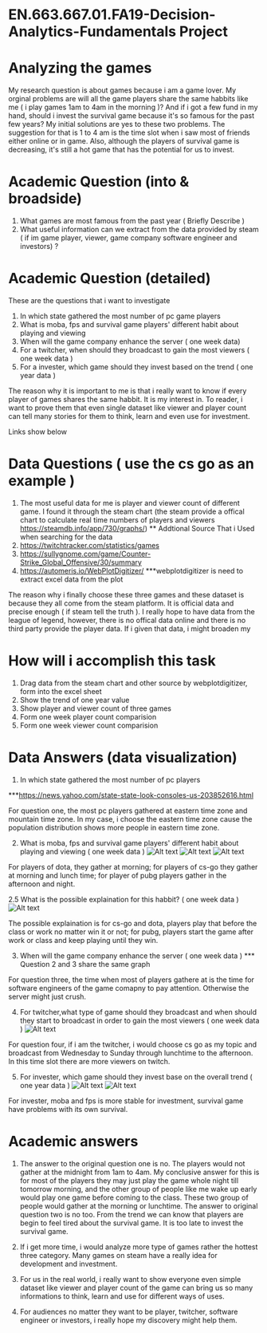 # EN.663.667.01.FA19-Decision-Analytics-Fundamentals Project
# Analyzing the games

My research question is about games because i am a game lover. My orginal problems are will all the game players share the same habbits like me ( i play games 1am to 4am in the morning )? And if i got a few fund in my hand, should i invest the survival game because it's so famous for the past few years? 
My initial solutions are yes to these two problems. The suggestion for that is 1 to 4 am is the time slot when i saw most of friends either online or in game. Also, although the players of survival game is decreasing, it's still a hot game that has the potential for us to invest.

# Academic Question (into & broadside)
1. What games are most famous from the past year ( Briefly Describe ) 
2. What useful information can we extract from the data provided by steam ( if im game player, viewer, game company software engineer and investors) ?

# Academic Question (detailed)
These are the questions that i want to investigate
1. In which state gathered the most number of pc game players
2. What is moba, fps and survival game players' different habit about playing and viewing
3. When will the game company enhance the server ( one week data)
4. For a twitcher, when should they broadcast to gain the most viewers ( one week data )
5. For a invester, which game should they invest based on the trend ( one year data )

The reason why it is important to me is that i really want to know if every player of games shares the same habbit. It is my interest in. To reader, i want to prove them that even single dataset like viewer and player count can tell many stories for them to think, learn and even use for investment. 

Links show below

# Data Questions ( use the cs go as an example )
1. The most useful data for me is player and viewer count of different game. I found it through the steam chart (the steam provide a offical chart to calculate real time numbers of players and viewers  https://steamdb.info/app/730/graphs/)
** Addtional Source That i Used when searching for the data
2. https://twitchtracker.com/statistics/games
3. https://sullygnome.com/game/Counter-Strike_Global_Offensive/30/summary
4. https://automeris.io/WebPlotDigitizer/
***webplotdigitizer is need to extract excel data from the plot

The reason why i finally choose these three games and these dataset is because they all come from the steam platform. It is official data and precise enough ( if steam tell the truth ). I really hope to have data from the league of legend, however, there is no offical data online and there is no third party provide the player data. If i given that data, i might broaden my  


# How will i accomplish this task 
1. Drag data from the steam chart and other source by webplotdigitizer, form into the excel sheet
2. Show the trend of one year value
3. Show player and viewer count of three games 
4. Form one week player count comparision
5. Form one week viewer count comparision

# Data Answers (data visualization) 
1. In which state gathered the most number of pc players 

***https://news.yahoo.com/state-state-look-consoles-us-203852616.html 

For question one, the most pc players gathered at eastern time zone and mountain time zone. In my case, i choose the eastern time zone cause the population distribution shows more people in eastern time zone.

2. What is moba, fps and survival game players' different habit about playing and viewing ( one week data )
![Alt text](https://github.com/ZIHAOLU1289/EN.663.667.01.FA19-Decision-Analytics-Fundamentals/blob/master/CS%20GO%20PV%20COUNT%20ONE%20WEEK.JPG)
![Alt text](https://github.com/ZIHAOLU1289/EN.663.667.01.FA19-Decision-Analytics-Fundamentals/blob/master/DOTA%20PV%20COUNT%20ONE%20WEEK.JPG)
![Alt text](https://github.com/ZIHAOLU1289/EN.663.667.01.FA19-Decision-Analytics-Fundamentals/blob/master/PUBG%20PV%20COUNT%20ONE%20WEEK.JPG)

For players of dota, they gather at morning; for players of cs-go they gather at morning and lunch time; for player of pubg players gather in the afternoon and night. 

2.5 What is the possible explaination for this habbit? ( one week data )
![Alt text](https://github.com/ZIHAOLU1289/EN.663.667.01.FA19-Decision-Analytics-Fundamentals/blob/master/PLAYER%20COUNT%20ONE%20WEEK.JPG)

The possible explaination is for cs-go and dota, players play that before the class or work no matter win it or not; for pubg, players start the game after work or class and keep playing until they win. 

3. When will the game company enhance the server ( one week data )
*** Question 2 and 3 share the same graph 

For question three, the time when most of players gathere at is the time for software engineers of the game comapny to pay attention. Otherwise the server might just crush. 

4. For twitcher,what type of game should they broadcast and when should they start to broadcast in order to gain the most viewers ( one week data )
![Alt text](https://github.com/ZIHAOLU1289/EN.663.667.01.FA19-Decision-Analytics-Fundamentals/blob/master/VIEWER%20COUNT%20ONE%20WEEK.JPG)

For question four, if i am the twitcher, i would choose cs go as my topic and broadcast from Wednesday to Sunday through lunchtime to the afternoon. In this time slot there are more viewers on twitch. 

5. For invester, which game should they invest base on the overall trend ( one year data )
![Alt text](https://github.com/ZIHAOLU1289/EN.663.667.01.FA19-Decision-Analytics-Fundamentals/blob/master/PLAYER%20COUNT%20ONE%20YEAR.JPG)
![Alt text](https://github.com/ZIHAOLU1289/EN.663.667.01.FA19-Decision-Analytics-Fundamentals/blob/master/VIEWER%20COUNT%20ONE%20YEAR.JPG)

For invester, moba and fps is more stable for investment, survival game have problems with its own survival. 

# Academic answers 
1. The answer to the original question one is no. The players would not gather at the midnight from 1am to 4am. My conclusive answer for this is for most of the players they may just play the game whole night till tomorrow morning, and the other group of people like me wake up early would play one game before coming to the class. These two group of people would gather at the morning or lunchtime.
The answer to original question two is no too. From the trend we can know that players are begin to feel tired about the survival game. It is too late to invest the survival game. 

2. If i get more time, i would analyze more type of games rather the hottest three category. Many games on steam have a really idea for development and investment. 

3. For us in the real world, i really want to show everyone even simple dataset like viewer and player count of the game can bring us so many informations to think, learn and use for different ways of uses. 

4. For audiences no matter they want to be player, twitcher, software engineer or investors, i really hope my discovery might help them. 

